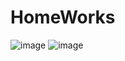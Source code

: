 # HomeWorks
![image](https://github.com/Saavteen/HomeWorks/assets/124266750/4bde4544-e8c6-43c3-9dfe-e6b44d0fb836)
![image](https://github.com/Saavteen/HomeWorks/assets/124266750/beac6f57-be85-40a7-a03c-6e6b3044b057)
